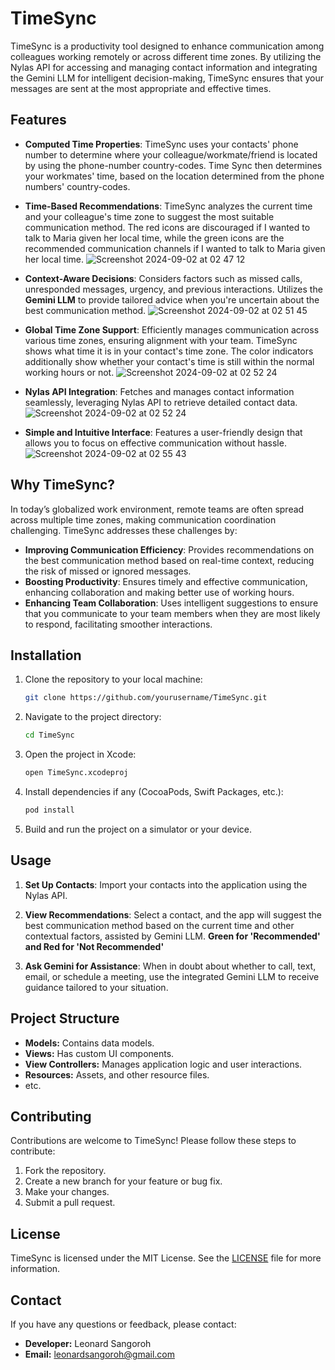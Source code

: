 # TimeSync

TimeSync is a productivity tool designed to enhance communication among colleagues working remotely or across different time zones. By utilizing the Nylas API for accessing and managing contact information and integrating the Gemini LLM for intelligent decision-making, TimeSync ensures that your messages are sent at the most appropriate and effective times.

## Features
- **Computed Time Properties**: TimeSync uses your contacts' phone number to determine where your colleague/workmate/friend is located by using the phone-number country-codes. Time Sync then determines your workmates' time, based on the location determined from the phone numbers' country-codes. 
- **Time-Based Recommendations**: TimeSync analyzes the current time and your colleague's time zone to suggest the most suitable communication method. The red icons are discouraged if I wanted to talk to Maria given her local time, while the green icons are the recommended communication channels if I wanted to talk to Maria given her local time.
![Screenshot 2024-09-02 at 02 47 12](https://github.com/user-attachments/assets/80d74f8b-f006-4ade-94c3-3b171e985679)

- **Context-Aware Decisions**: Considers factors such as missed calls, unresponded messages, urgency, and previous interactions. Utilizes the **Gemini LLM** to provide tailored advice when you're uncertain about the best communication method.
![Screenshot 2024-09-02 at 02 51 45](https://github.com/user-attachments/assets/e7ef46ba-6e10-42a6-a0d4-31406a5e0dee)

- **Global Time Zone Support**: Efficiently manages communication across various time zones, ensuring alignment with your team. TimeSync shows what time it is in your contact's time zone. The color indicators additionally show whether your contact's time is still within the normal working hours or not.
![Screenshot 2024-09-02 at 02 52 24](https://github.com/user-attachments/assets/792d5049-c4e0-459d-aac2-5aa7aa06a7f7)

- **Nylas API Integration**: Fetches and manages contact information seamlessly, leveraging Nylas API to retrieve detailed contact data.
![Screenshot 2024-09-02 at 02 52 24](https://github.com/user-attachments/assets/792c025c-5038-44d3-a8e2-b6cd7f8a067f)

- **Simple and Intuitive Interface**: Features a user-friendly design that allows you to focus on effective communication without hassle.
![Screenshot 2024-09-02 at 02 55 43](https://github.com/user-attachments/assets/46507e0e-7d4f-4bbe-a412-e0b5d79792b6)


## Why TimeSync?

In today’s globalized work environment, remote teams are often spread across multiple time zones, making communication coordination challenging. TimeSync addresses these challenges by:

- **Improving Communication Efficiency**: Provides recommendations on the best communication method based on real-time context, reducing the risk of missed or ignored messages.
- **Boosting Productivity**: Ensures timely and effective communication, enhancing collaboration and making better use of working hours.
- **Enhancing Team Collaboration**: Uses intelligent suggestions to ensure that you communicate to your team members when they are most likely to respond, facilitating smoother interactions.

## Installation

1. Clone the repository to your local machine:

   ```bash
   git clone https://github.com/yourusername/TimeSync.git
   ```

2. Navigate to the project directory:

   ```bash
   cd TimeSync
   ```

3. Open the project in Xcode:

   ```bash
   open TimeSync.xcodeproj
   ```

4. Install dependencies if any (CocoaPods, Swift Packages, etc.):

   ```bash
   pod install
   ```

5. Build and run the project on a simulator or your device.

## Usage

1. **Set Up Contacts**: Import your contacts into the application using the Nylas API.

2. **View Recommendations**: Select a contact, and the app will suggest the best communication method based on the current time and other contextual factors, assisted by Gemini LLM. **Green for 'Recommended' and Red for 'Not Recommended'**

3. **Ask Gemini for Assistance**: When in doubt about whether to call, text, email, or schedule a meeting, use the integrated Gemini LLM to receive guidance tailored to your situation.

## Project Structure

- **Models:** Contains data models.
- **Views:** Has custom UI components.
- **View Controllers:** Manages application logic and user interactions.
- **Resources:** Assets, and other resource files.
- etc.
## Contributing

Contributions are welcome to TimeSync! Please follow these steps to contribute:

1. Fork the repository.
2. Create a new branch for your feature or bug fix.
3. Make your changes.
4. Submit a pull request.

## License

TimeSync is licensed under the MIT License. See the [LICENSE](LICENSE) file for more information.

## Contact

If you have any questions or feedback, please contact:

- **Developer:** Leonard Sangoroh
- **Email:** leonardsangoroh@gmail.com
